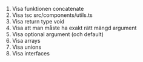 1. Visa funktionen concatenate
2. Visa tsc src/components/utils.ts
3. Visa return type void
4. Visa att man måste ha exakt rätt mängd argument
5. Visa optional argument (och default)
6. Visa arrays
7. Visa unions
8. Visa interfaces


